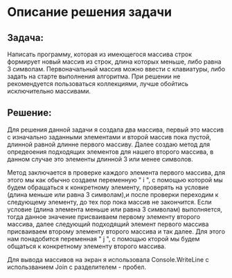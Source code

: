 # Описание решения задачи

## Задача:
Написать программу, которая из имеющегося массива строк формирует новый массив из строк, длина которых меньше, либо равна 3 символам. Первоначальный массив можно ввести с клавиатуры, либо задать на старте выполнения алгоритма. При решении не рекомендуется пользоваться коллекциями, лучше обойтись исключительно массивами.

## Решение:

Для решения данной задачи я создала два массива, первый это массив с изначально заданными элементами и второй массив пока пустой, длинной равной длинне первого массиву.
Далее создаю метод для опредеоения подходящих элементов для нашего второго массива, в данном случае это элементы длинной 3 или менее символов.

Метод заключается в проверке каждого элемента первого массива, для этого мы как обычно создаем переменную " i ", с помощью которой мы будем обращаться к конкретному элементу, проверять на условие (длина меньше или равна 3 символам),и после проверки переходим к следующему элементу, до тех пор пока массив не закончится.
Если условие (длина элемента меньше или равна 3 символам) выполняется, тогда данное значение присваиваем первому элементу второго массива, далее следующий подходящий элемент первого массива присваиваем второму элементу второго массива и так далее. Для этого нам понадобится переменная " j ", с помощью кторой мы будем общаться к конкретному элементу второго массива.

Для вывода массивов на экран я использовала 
Console.WriteLine с использванием Join с разделителем - пробел.
